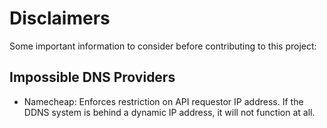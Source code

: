 # Disclaimers
Some important information to consider before contributing to this project:

## Impossible DNS Providers
- Namecheap: Enforces restriction on API requestor IP address. If the DDNS system is behind a dynamic IP address, it will not function at all.
